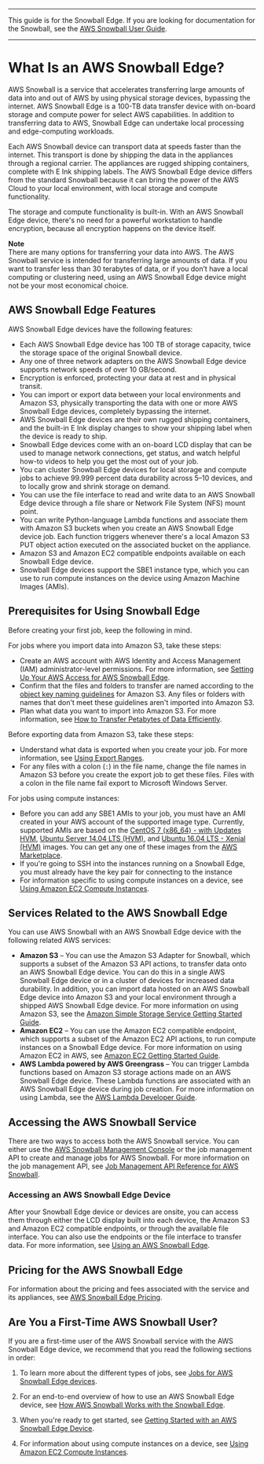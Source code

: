 --------

This guide is for the Snowball Edge\. If you are looking for documentation for the Snowball, see the [AWS Snowball User Guide](http://docs.aws.amazon.com/snowball/latest/ug/whatissnowball.html)\.

--------

# What Is an AWS Snowball Edge?<a name="whatisedge"></a>

AWS Snowball is a service that accelerates transferring large amounts of data into and out of AWS by using physical storage devices, bypassing the internet\. AWS Snowball Edge is a 100\-TB data transfer device with on\-board storage and compute power for select AWS capabilities\. In addition to transferring data to AWS, Snowball Edge can undertake local processing and edge\-computing workloads\.

Each AWS Snowball device can transport data at speeds faster than the internet\. This transport is done by shipping the data in the appliances through a regional carrier\. The appliances are rugged shipping containers, complete with E Ink shipping labels\. The AWS Snowball Edge device differs from the standard Snowball because it can bring the power of the AWS Cloud to your local environment, with local storage and compute functionality\.

The storage and compute functionality is built\-in\. With an AWS Snowball Edge device, there's no need for a powerful workstation to handle encryption, because all encryption happens on the device itself\.

**Note**  
There are many options for transferring your data into AWS\. The AWS Snowball service is intended for transferring large amounts of data\. If you want to transfer less than 30 terabytes of data, or if you don’t have a local computing or clustering need, using an AWS Snowball Edge device might not be your most economical choice\.

## AWS Snowball Edge Features<a name="edge-feature-overview"></a>

AWS Snowball Edge devices have the following features:
+ Each AWS Snowball Edge device has 100 TB of storage capacity, twice the storage space of the original Snowball device\. 
+ Any one of three network adapters on the AWS Snowball Edge device supports network speeds of over 10 GB/second\.
+ Encryption is enforced, protecting your data at rest and in physical transit\.
+ You can import or export data between your local environments and Amazon S3, physically transporting the data with one or more AWS Snowball Edge devices, completely bypassing the internet\.
+ AWS Snowball Edge devices are their own rugged shipping containers, and the built\-in E Ink display changes to show your shipping label when the device is ready to ship\.
+ Snowball Edge devices come with an on\-board LCD display that can be used to manage network connections, get status, and watch helpful how\-to videos to help you get the most out of your job\.
+ You can cluster Snowball Edge devices for local storage and compute jobs to achieve 99\.999 percent data durability across 5–10 devices, and to locally grow and shrink storage on demand\.
+ You can use the file interface to read and write data to an AWS Snowball Edge device through a file share or Network File System \(NFS\) mount point\.
+ You can write Python\-language Lambda functions and associate them with Amazon S3 buckets when you create an AWS Snowball Edge device job\. Each function triggers whenever there's a local Amazon S3 PUT object action executed on the associated bucket on the appliance\.
+ Amazon S3 and Amazon EC2 compatible endpoints available on each Snowball Edge device\.
+ Snowball Edge devices support the SBE1 instance type, which you can use to run compute instances on the device using Amazon Machine Images \(AMIs\)\.

## Prerequisites for Using Snowball Edge<a name="snowball-prereqs"></a>

Before creating your first job, keep the following in mind\.

For jobs where you import data into Amazon S3, take these steps:
+ Create an AWS account with AWS Identity and Access Management \(IAM\) administrator\-level permissions\. For more information, see [Setting Up Your AWS Access for AWS Snowball Edge](setting-up.md)\.
+ Confirm that the files and folders to transfer are named according to the [object key naming guidelines](http://docs.aws.amazon.com/AmazonS3/latest/dev/UsingMetadata.html#object-key-guidelines) for Amazon S3\. Any files or folders with names that don't meet these guidelines aren't imported into Amazon S3\.
+ Plan what data you want to import into Amazon S3\. For more information, see [How to Transfer Petabytes of Data Efficiently](transfer-petabytes.md)\.

Before exporting data from Amazon S3, take these steps:
+ Understand what data is exported when you create your job\. For more information, see [Using Export Ranges](exporttype.md#ranges)\.
+ For any files with a colon \(`:`\) in the file name, change the file names in Amazon S3 before you create the export job to get these files\. Files with a colon in the file name fail export to Microsoft Windows Server\. 

For jobs using compute instances:
+ Before you can add any SBE1 AMIs to your job, you must have an AMI created in your AWS account of the supported image type\. Currently, supported AMIs are based on the [CentOS 7 \(x86\_64\) \- with Updates HVM](https://aws.amazon.com/marketplace/pp/B00O7WM7QW), [Ubuntu Server 14\.04 LTS \(HVM\)](https://aws.amazon.com/marketplace/pp/B00JV9TBA6), and [Ubuntu 16\.04 LTS \- Xenial \(HVM\)](https://aws.amazon.com/marketplace/pp/B01JBL2M0O) images\. You can get any one of these images from the [AWS Marketplace](https://aws.amazon.com/marketplace?b_k=291)\.
+ If you're going to SSH into the instances running on a Snowball Edge, you must already have the key pair for connecting to the instance
+ For information specific to using compute instances on a device, see [Using Amazon EC2 Compute Instances](using-ec2.md)\.

## Services Related to the AWS Snowball Edge<a name="edge-related"></a>

You can use AWS Snowball with an AWS Snowball Edge device with the following related AWS services:
+ **Amazon S3** – You can use the Amazon S3 Adapter for Snowball, which supports a subset of the Amazon S3 API actions, to transfer data onto an AWS Snowball Edge device\. You can do this in a single AWS Snowball Edge device or in a cluster of devices for increased data durability\. In addition, you can import data hosted on an AWS Snowball Edge device into Amazon S3 and your local environment through a shipped AWS Snowball Edge device\. For more information on using Amazon S3, see the [Amazon Simple Storage Service Getting Started Guide](http://docs.aws.amazon.com/AmazonS3/latest/gsg/)\.
+ **Amazon EC2** – You can use the Amazon EC2 compatible endpoint, which supports a subset of the Amazon EC2 API actions, to run compute instances on a Snowball Edge device\. For more information on using Amazon EC2 in AWS, see [Amazon EC2 Getting Started Guide](http://docs.aws.amazon.com/AWSEC2/latest/GettingStartedGuide/)\.
+ **AWS Lambda powered by AWS Greengrass** – You can trigger Lambda functions based on Amazon S3 storage actions made on an AWS Snowball Edge device\. These Lambda functions are associated with an AWS Snowball Edge device during job creation\. For more information on using Lambda, see the [AWS Lambda Developer Guide](http://docs.aws.amazon.com/lambda/latest/dg/)\.

## Accessing the AWS Snowball Service<a name="accessing-service"></a>

There are two ways to access both the AWS Snowball service\. You can either use the [AWS Snowball Management Console](https://console.aws.amazon.com/importexport/home?region=us-west-2) or the job management API to create and manage jobs for AWS Snowball\. For more information on the job management API, see [Job Management API Reference for AWS Snowball](http://docs.aws.amazon.com/snowball/latest/api-reference/api-reference.html)\.

### Accessing an AWS Snowball Edge Device<a name="accessing-edge"></a>

After your Snowball Edge device or devices are onsite, you can access them through either the LCD display built into each device, the Amazon S3 and Amazon EC2 compatible endpoints, or through the available file interface\. You can also use the endpoints or the file interface to transfer data\. For more information, see [Using an AWS Snowball Edge](using-device.md)\.

## Pricing for the AWS Snowball Edge<a name="pricing-for-edge"></a>

For information about the pricing and fees associated with the service and its appliances, see [AWS Snowball Edge Pricing](http://aws.amazon.com/snowball-edge/pricing)\.

## Are You a First\-Time AWS Snowball User?<a name="first-time-user"></a>

If you are a first\-time user of the AWS Snowball service with the AWS Snowball Edge device, we recommend that you read the following sections in order:

1. To learn more about the different types of jobs, see [Jobs for AWS Snowball Edge devices](jobs.md)\.

1. For an end\-to\-end overview of how to use an AWS Snowball Edge device, see [How AWS Snowball Works with the Snowball Edge](how-it-works.md)\.

1. When you're ready to get started, see [Getting Started with an AWS Snowball Edge Device](getting-started.md)\.

1. For information about using compute instances on a device, see [Using Amazon EC2 Compute Instances](using-ec2.md)\.